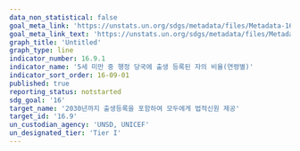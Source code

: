 ```yaml
---
data_non_statistical: false
goal_meta_link: 'https://unstats.un.org/sdgs/metadata/files/Metadata-16-09-01.pdf'
goal_meta_link_text: 'https://unstats.un.org/sdgs/metadata/files/Metadata-16-09-01.pdf'
graph_title: 'Untitled'
graph_type: line
indicator_number: 16.9.1
indicator_name: '5세 미만 중 행정 당국에 출생 등록된 자의 비율(연령별)'
indicator_sort_order: 16-09-01
published: true
reporting_status: notstarted
sdg_goal: '16'
target_name: '2030년까지 출생등록을 포함하여 모두에게 법적신원 제공'
target_id: '16.9'
un_custodian_agency: 'UNSD, UNICEF'
un_designated_tier: 'Tier I'
---
```

